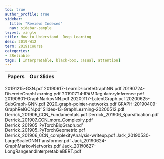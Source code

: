 ```yaml
---
toc: true
author_profile: true
sidebar:
  title: "Reviews Indexed"
  nav: sidebar-sample
layout: single
title: How to Understand  Deep Learning 
desc: 2019-W12
term: 2019sCourse
categories:
- 3Reliable
tags: [ Interpretable, black-box, casual, attention]  
---
```





| Papers |  Our Slides |
| -------------------------------------: | :----- |
20191215-G3N.pdf
20190617-LearnDsicreteGraphNN.pdf
20190724-DiscreteGraphLearning.pdf
20190724-IPAMRegulatoryInference.pdf
20190801-GraphMarkovNN.pdf
20200117-LatentGraph.pdf
20200625-SubGraph-GNN.pdf
2020_graph-pointer-networks.pdf
GRAPH-20190409-GraphRelGCN.pdf
Slides-13-GraphLearning-20200512.pdf
Derrick_201906_GCN_Fundamentals.pdf
Derrick_201906_Sparsification.pdf
Derrick_201907_GCN_more_Complexity.pdf
Derrick_201905_PyTorchBigGraph.pdf
Derrick_201905_PyTorchGeometric.pdf
Derrick_201906_GCN_complexityAnalysis-writeup.pdf
Jack_20190530-LargeScaleGNNTransformer.pdf
Jack_20190624-GraphMarkovNetworks.pdf
Jack_20190627-LongRangeandInterpretableBERT.pdf




